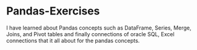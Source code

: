 # Pandas-Exercises
I have learned about Pandas concepts such as DataFrame, Series, Merge, Joins, and Pivot tables and finally connections of oracle SQL, Excel connections that it all about for the pandas concepts.
